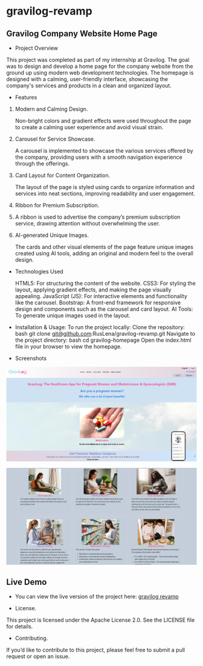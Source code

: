 # gravilog-revamp
## Gravilog Company Website Home Page
* Project Overview

This project was completed as part of my internship at Gravilog. The goal was to design and develop a home page for the company website from the ground up using modern web development technologies. The homepage is designed with a calming, user-friendly interface, showcasing the company's services and products in a clean and organized layout.

* Features
  
1. Modern and Calming Design.
   
    Non-bright colors and gradient effects were used throughout the page to create a calming user experience and avoid visual strain.

2. Carousel for Service Showcase.
   
    A carousel is implemented to showcase the various services offered by the company, providing users with a smooth navigation experience through the offerings.

3. Card Layout for Content Organization.
   
    The layout of the page is styled using cards to organize information and services into neat sections, improving readability and user engagement.

4. Ribbon for Premium Subscription.
5. 
    A ribbon is used to advertise the company’s premium subscription service, drawing attention without overwhelming the user.

6. AI-generated Unique Images.
   
    The cards and other visual elements of the page feature unique images created using AI tools, adding an original and modern feel to the overall design.

* Technologies Used

    HTML5: For structuring the content of the website.
    CSS3: For styling the layout, applying gradient effects, and making the page visually appealing.
    JavaScript (JS): For interactive elements and functionality like the carousel.
    Bootstrap: A front-end framework for responsive design and components such as the carousel and card layout.
    AI Tools: To generate unique images used in the layout.

* Installation & Usage:
To run the project locally:
    Clone the repository:
    bash
git clone git@github.com:RusLena/gravilog-revamp.git
Navigate to the project directory:
bash
    cd gravilog-homepage
    Open the index.html file in your browser to view the homepage.

* Screenshots
  
![Gravilog Home Page](final-version.png)

![Cards](Gravilog-cards.png)

## Live Demo
* You can view the live version of the project here: [gravilog revamp](https://ruslena.github.io/gravilog-revamp/index.html)

* License.
  
This project is licensed under the Apache License 2.0. See the LICENSE file for details.

* Contributing.
  
If you’d like to contribute to this project, please feel free to submit a pull request or open an issue.
